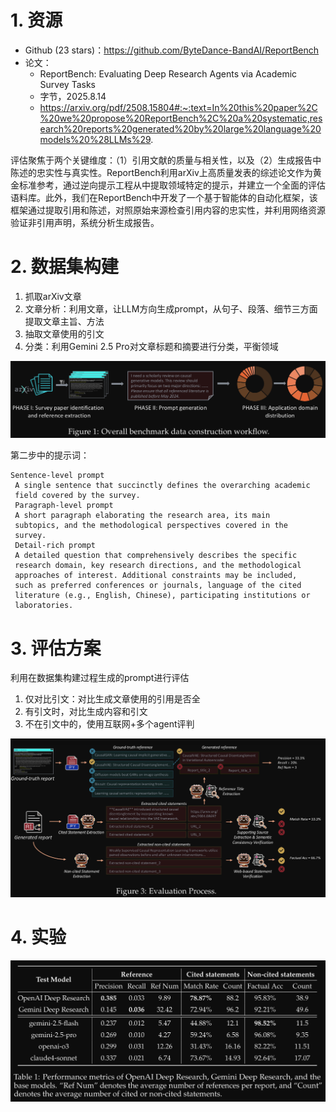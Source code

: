 # 1. 资源

- Github (23 stars)：https://github.com/ByteDance-BandAI/ReportBench
- 论文：
  - ReportBench: Evaluating Deep Research Agents via Academic Survey Tasks
  - 字节，2025.8.14
  - https://arxiv.org/pdf/2508.15804#:~:text=In%20this%20paper%2C%20we%20propose%20ReportBench%2C%20a%20systematic,research%20reports%20generated%20by%20large%20language%20models%20%28LLMs%29.

评估聚焦于两个关键维度：（1）引用文献的质量与相关性，以及（2）生成报告中陈述的忠实性与真实性。ReportBench利用arXiv上高质量发表的综述论文作为黄金标准参考，通过逆向提示工程从中提取领域特定的提示，并建立一个全面的评估语料库。此外，我们在ReportBench中开发了一个基于智能体的自动化框架，该框架通过提取引用和陈述，对照原始来源检查引用内容的忠实性，并利用网络资源验证非引用声明，系统分析生成报告。

# 2. 数据集构建

1. 抓取arXiv文章
2. 文章分析：利用文章，让LLM方向生成prompt，从句子、段落、细节三方面提取文章主旨、方法
3. 抽取文章使用的引文
4. 分类：利用Gemini 2.5 Pro对文章标题和摘要进行分类，平衡领域

![](.01_report_bench_images/数据构建过程.png)

第二步中的提示词：

```text
Sentence-level prompt
 A single sentence that succinctly defines the overarching academic
 field covered by the survey.
 Paragraph-level prompt
 A short paragraph elaborating the research area, its main
 subtopics, and the methodological perspectives covered in the
 survey.
 Detail-rich prompt
 A detailed question that comprehensively describes the specific
 research domain, key research directions, and the methodological
 approaches of interest. Additional constraints may be included,
 such as preferred conferences or journals, language of the cited
 literature (e.g., English, Chinese), participating institutions or
 laboratories.
```

# 3. 评估方案

利用在数据集构建过程生成的prompt进行评估

1. 仅对比引文：对比生成文章使用的引用是否全
2. 有引文时，对比生成内容和引文
3. 不在引文中的，使用互联网+多个agent评判

![](.01_report_bench_images/评估流程.png)

# 4. 实验

![](.01_report_bench_images/性能对比.png)

